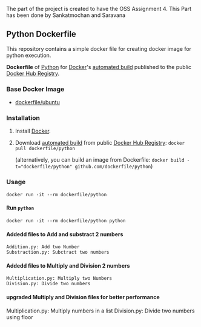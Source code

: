 The part of the project is created to have the OSS Assignment 4. This Part has been done by Sankatmochan and Saravana

## Python Dockerfile

This repository contains a simple docker file for creating docker image for python execution.

 **Dockerfile** of [Python](https://www.python.org/) for [Docker](https://www.docker.com/)'s [automated build](https://registry.hub.docker.com/u/dockerfile/python/) published to the public [Docker Hub Registry](https://registry.hub.docker.com/).

### Base Docker Image

* [dockerfile/ubuntu](http://dockerfile.github.io/#/ubuntu)

### Installation

1. Install [Docker](https://www.docker.com/).

2. Download [automated build](https://registry.hub.docker.com/u/dockerfile/python/) from public [Docker Hub Registry](https://registry.hub.docker.com/): `docker pull dockerfile/python`

   (alternatively, you can build an image from Dockerfile: `docker build -t="dockerfile/python" github.com/dockerfile/python`)


### Usage

    docker run -it --rm dockerfile/python

#### Run `python`

    docker run -it --rm dockerfile/python python

#### Addedd files to Add and substract 2 numbers

    Addition.py: Add two Number
    Substraction.py: Subctract two numbers

#### Addedd files to Multiply and Division 2 numbers

    Multiplication.py: Multiply two Numbers
    Division.py: Divide two numbers

#### upgraded Multiply and Division files for better performance

 Multiplication.py: Multiply numbers in a list
    Division.py: Divide two numbers using floor